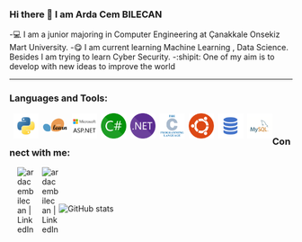 ### Hi there 👋 I am Arda Cem BILECAN
-:computer: I am a junior majoring in Computer Engineering at Çanakkale Onsekiz Mart University. 
-:yum: I am current learning Machine Learning , Data Science. Besides I am trying to learn Cyber Security.
-:shipit: One of my aim is to develop with new ideas to improve the world  
<hr>

### Languages and Tools:
<img align="left" style="margin-left:0.5em"  alt="Python" width="45px" src="https://raw.githubusercontent.com/github/explore/80688e429a7d4ef2fca1e82350fe8e3517d3494d/topics/python/python.png" />

<img align="left" style="margin-left:0.5em"  alt="Python" width="45px" src="https://raw.githubusercontent.com/github/explore/80688e429a7d4ef2fca1e82350fe8e3517d3494d/topics/scikit-learn/scikit-learn.png" />


<img align="left" style="margin-left:0.5em"  alt="Python" width="45px" src="https://raw.githubusercontent.com/github/explore/80688e429a7d4ef2fca1e82350fe8e3517d3494d/topics/aspnet/aspnet.png" />

<img align="left" style="margin-left:0.5em"  alt="CS" width="45px" src="https://raw.githubusercontent.com/github/explore/80688e429a7d4ef2fca1e82350fe8e3517d3494d/topics/csharp/csharp.png" />

<img align="left" style="margin-left:0.5em"  alt="Python" width="45px" src="https://raw.githubusercontent.com/github/explore/80688e429a7d4ef2fca1e82350fe8e3517d3494d/topics/dotnet/dotnet.png" />

<img align="left" style="margin-left:0.5em"  alt="C" width="45px" src="https://raw.githubusercontent.com/github/explore/80688e429a7d4ef2fca1e82350fe8e3517d3494d/topics/c/c.png" />

<img align="left" style="margin-left:0.5em"  alt="C" width="45px" src="https://raw.githubusercontent.com/github/explore/80688e429a7d4ef2fca1e82350fe8e3517d3494d/topics/ubuntu/ubuntu.png" />

<img align="left" style="margin-left:0.5em"  alt="SQL" width="45px" src="https://raw.githubusercontent.com/github/explore/80688e429a7d4ef2fca1e82350fe8e3517d3494d/topics/sql/sql.png" />

<img align="left" style="margin-left:0.5em"  alt="MySQL" width="45px" src="https://raw.githubusercontent.com/github/explore/80688e429a7d4ef2fca1e82350fe8e3517d3494d/topics/mysql/mysql.png"/>

<br>

### Connect with me:
<a href="mailto:ardacembilecan501@gmail.com" ><img width="30px" align="left" style="margin-left:1.0em" alt="ardacembilecan | LinkedIn" src="https://cdn.jsdelivr.net/npm/simple-icons@v3/icons/gmail.svg"/><a/>

[<img align="left" style="margin-left:1.0em"  alt="ardacembilecan | LinkedIn" width="30px" src="https://cdn.jsdelivr.net/npm/simple-icons@v3/icons/linkedin.svg"/>][Linkedin] 

<br>
<br>
<br>

![GitHub stats](https://github-readme-stats.vercel.app/api?username=ArdaCemBilecan&show_icons=true&theme=tokyonight)


[linkedin]: https://www.linkedin.com/in/arda-cem-bilecan-190889184/

